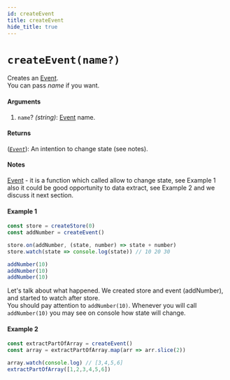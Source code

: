 ```yaml
---
id: createEvent
title: createEvent
hide_title: true
---
```


# `createEvent(name?)`

Creates an [Event](Event.md).</br>
You can pass _name_ if you want.

#### Arguments

1. `name`? _(string)_: [Event](Event.md) name.

#### Returns

([_`Event`_](Event.md)): An intention to change state (see notes).

#### Notes

[Event](Event.md) - it is a function which called allow to change state, see Example 1 also it could be good opportunity to data extract, see Example 2 and we discuss it next section.

#### Example 1

```js
const store = createStore(0)
const addNumber = createEvent()

store.on(addNumber, (state, number) => state + number)
store.watch(state => console.log(state)) // 10 20 30

addNumber(10)
addNumber(10)
addNumber(10)
```

Let's talk about what happened. We created store and event (addNumber), and started to watch after store.</br>
You should pay attention to `addNumber(10)`. Whenever you will call `addNumber(10)` you may see on console how state will change.

#### Example 2

```js
const extractPartOfArray = createEvent()
const array = extractPartOfArray.map(arr => arr.slice(2))

array.watch(console.log) // [3,4,5,6]
extractPartOfArray([1,2,3,4,5,6])
```
